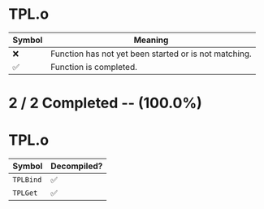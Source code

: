 # TPL.o
| Symbol | Meaning 
| ------------- | ------------- 
| :x: | Function has not yet been started or is not matching. 
| :white_check_mark: | Function is completed. 


# 2 / 2 Completed -- (100.0%)
# TPL.o
| Symbol | Decompiled? |
| ------------- | ------------- |
| `TPLBind` | :white_check_mark: |
| `TPLGet` | :white_check_mark: |
